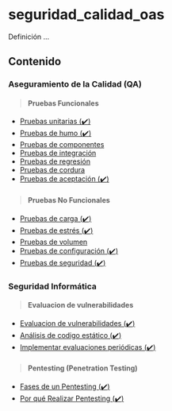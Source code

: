 # seguridad_calidad_oas

Definición ...

## Contenido

### Aseguramiento de la Calidad (QA)

> #### Pruebas Funcionales
- [Pruebas unitarias (:heavy_check_mark:)](qa.md#pruebas-unitarias)
- [Pruebas de humo (:heavy_check_mark:)](qa.md#pruebas-de-humo)
- [Pruebas de componentes](qa.md#pruebas-de-componentes)
- [Pruebas de integración](qa.md#pruebas-de-integración)
- [Pruebas de regresión](qa.md#pruebas-de-regresión)
- [Pruebas de cordura](qa.md#pruebas-de-cordura)
- [Pruebas de aceptación (:heavy_check_mark:)](qa.md#pruebas-de-aceptación)

> #### Pruebas No Funcionales
- [Pruebas de carga (:heavy_check_mark:)](qa_no_funcional.md)
- [Pruebas de estrés (:heavy_check_mark:)](qa_no_funcional.md)
- [Pruebas de volumen](qa_no_funcional.md)
- [Pruebas de configuración (:heavy_check_mark:)](qa_no_funcional.md)
- [Pruebas de seguridad (:heavy_check_mark:)](qa_no_funcional.md)

### Seguridad Informática

> #### Evaluacion de vulnerabilidades
- [Evaluacion de vulnerabilidades (:heavy_check_mark:)](seguridad.md#evaluacion-de-vulnerabilidades)
- [Análisis de codigo estático (:heavy_check_mark:)](seguridad.md#anállisis-de-código-estatico)
- [Implementar evaluaciones periódicas (:heavy_check_mark:)](seguridad.md#implementar-evaluaciones-periódicas-de-evaluacion-de-vulnerabilidades)

> #### Pentesting (Penetration Testing)
- [Fases de un Pentesting (:heavy_check_mark:)](seguridad.md#fases-de-un-pentesting)
- [Por qué Realizar Pentesting (:heavy_check_mark:)](seguridad.md#por-qué-realizar-pentesting)
